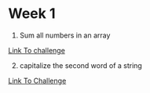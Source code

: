 # Week 1

1. Sum all numbers in an array

  [Link To challenge](https://iokungfoo.net/?page=problem&problem=98)

2. capitalize the second word of a string

  [Link To Challenge](
    https://iokungfoo.net/?page=problem&problem=103
    )
